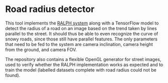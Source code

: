 # Road radius detector

This tool implements the [RALPH system](https://www.ri.cmu.edu/pub_files/pub2/pomerleau_dean_1995_2/pomerleau_dean_1995_2.pdf) along with a TensorFlow model to detect the radius of a road on an image based on the trend taken by lines parallel to the street. It should thus be able to even recognize the curve of snowy roads, since those still have parallel features. The only parameters that need to be fed to the system are camera inclination, camera height from the ground, and camera FOV.

The repository also contains a flexible OpenGL generator for street images, used to verify whether the RALPH implementation works as expected and to train the model (labelled datasets complete with road radius could not be found).
